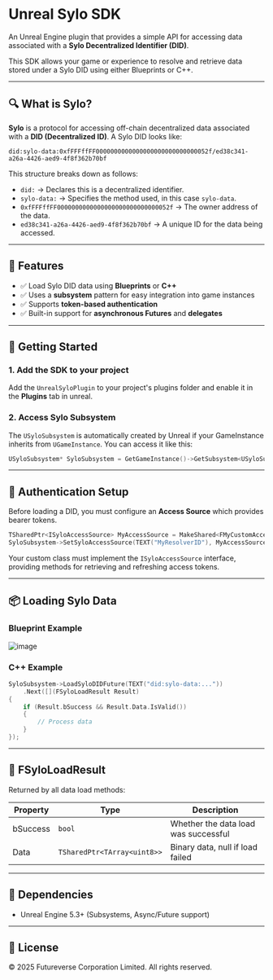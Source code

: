 # Unreal Sylo SDK

An Unreal Engine plugin that provides a simple API for accessing data associated with a **Sylo Decentralized Identifier (DID)**.

This SDK allows your game or experience to resolve and retrieve data stored under a Sylo DID using either Blueprints or C++.

---

## 🔍 What is Sylo?

**Sylo** is a protocol for accessing off-chain decentralized data associated with a **DID (Decentralized ID)**. A Sylo DID looks like:

```
did:sylo-data:0xfFFFffFF0000000000000000000000000000052f/ed38c341-a26a-4426-aed9-4f8f362b70bf
```

This structure breaks down as follows:

- `did:` → Declares this is a decentralized identifier.
- `sylo-data:` → Specifies the method used, in this case `sylo-data`.
- `0xfFFFffFF0000000000000000000000000000052f` → The owner address of the data.
- `ed38c341-a26a-4426-aed9-4f8f362b70bf` → A unique ID for the data being accessed.

---

## 🚀 Features

- ✅ Load Sylo DID data using **Blueprints** or **C++**
- ✅ Uses a **subsystem** pattern for easy integration into game instances
- ✅ Supports **token-based authentication**
- ✅ Built-in support for **asynchronous Futures** and **delegates**

---

## 🔧 Getting Started

### 1. Add the SDK to your project

Add the `UnrealSyloPlugin` to your project's plugins folder and enable it in the **Plugins** tab in unreal.

### 2. Access Sylo Subsystem

The `USyloSubsystem` is automatically created by Unreal if your GameInstance inherits from `UGameInstance`. You can access it like this:

```cpp
USyloSubsystem* SyloSubsystem = GetGameInstance()->GetSubsystem<USyloSubsystem>();
```

---

## 🔐 Authentication Setup

Before loading a DID, you must configure an **Access Source** which provides bearer tokens.

```cpp
TSharedPtr<ISyloAccessSource> MyAccessSource = MakeShared<FMyCustomAccessSource>();
SyloSubsystem->SetSyloAccessSource(TEXT("MyResolverID"), MyAccessSource);
```

Your custom class must implement the `ISyloAccessSource` interface, providing methods for retrieving and refreshing access tokens.

---

## 📦 Loading Sylo Data

### Blueprint Example

![image](https://github.com/user-attachments/assets/eab3c5ca-38d9-42e0-bf64-9f05b9e31964)

### C++ Example

```cpp
SyloSubsystem->LoadSyloDIDFuture(TEXT("did:sylo-data:..."))
	.Next([](FSyloLoadResult Result)
{
	if (Result.bSuccess && Result.Data.IsValid())
	{
		// Process data
	}
});
```

---

## 📘 FSyloLoadResult

Returned by all data load methods:

| Property | Type                     | Description                            |
|----------|--------------------------|----------------------------------------|
| bSuccess | `bool`                   | Whether the data load was successful   |
| Data     | `TSharedPtr<TArray<uint8>>` | Binary data, null if load failed        |

---

## 🧩 Dependencies

- Unreal Engine 5.3+ (Subsystems, Async/Future support)

---

## 📝 License

© 2025 Futureverse Corporation Limited. All rights reserved.
